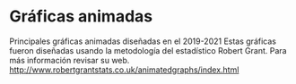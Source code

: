 # Gráficas animadas
Principales gráficas animadas diseñadas en el 2019-2021
Estas gráficas fueron diseñadas usando la metodología del estadístico Robert Grant. Para más información revisar su web. http://www.robertgrantstats.co.uk/animatedgraphs/index.html
